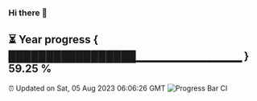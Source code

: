 ### Hi there 👋
⏳ Year progress { █████████████████▁▁▁▁▁▁▁▁▁▁▁▁▁ } 59.25 %
---
⏰ Updated on Sat, 05 Aug 2023 06:06:26 GMT
![Progress Bar CI](https://github.com/Moyi321/Moyi321/workflows/Progress%20Bar%20CI/badge.svg)
